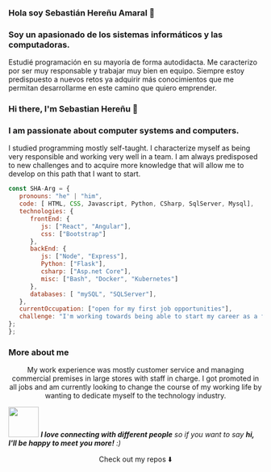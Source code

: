 ### Hola soy Sebastián Hereñu Amaral 👋

### Soy un apasionado de los sistemas informáticos y las computadoras.
Estudié programación en su mayoría de forma autodidacta. Me caracterizo por ser muy responsable y trabajar muy bien en equipo. Siempre estoy predispuesto a nuevos retos ya adquirir más conocimientos que me permitan desarrollarme en este camino que quiero emprender.

### Hi there, I'm Sebastian Hereñu 👋

### I am passionate about computer systems and computers.
 I studied programming mostly self-taught.
 I characterize myself as being very responsible and working very well in a team.
 I am always predisposed to new challenges and to acquire more knowledge that will allow me to develop on this path that I want to start.


```javascript
const SHA-Arg = {
   pronouns: "he" | "him",
   code: [ HTML, CSS, Javascript, Python, CSharp, SqlServer, Mysql],
   technologies: {
      frontEnd: {
         js: ["React", "Angular"],
         css: ["Bootstrap"]
      },
      backEnd: {         
         js: ["Node", "Express"],
         Python: ["Flask"],
         csharp: ["Asp.net Core"],         
         misc: ["Bash", "Docker", "Kubernetes"]
      },
      databases: [ "mySQL", "SQLServer"],      
   },
   currentOccupation: ["open for my first job opportunities"],
   challenge: "I'm working towards being able to start my career as a fullstack developer.",
};
};
```
### More about me
<p align="center">My work experience was mostly customer service and managing commercial premises in large stores with staff in charge. I got promoted in all jobs and am currently looking to change the course of my working life by wanting to dedicate myself to the technology industry.</p>

<img src="https://media.giphy.com/media/LnQjpWaON8nhr21vNW/giphy.gif" width="60"> <em><b>I love connecting with different people</b> so if you want to say <b>hi, I'll be happy to meet you more!</b> :)</em>

<p align="center">
Check out my repos ⬇️  
</p>

